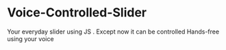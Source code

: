 # Voice-Controlled-Slider
Your everyday slider using JS . Except now it can be controlled Hands-free using your voice

